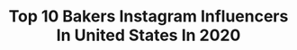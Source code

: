 ---
title: Top 10 Bakers Instagram Influencers In United States In 2020
description: >-
  Find top bakers Instagram influencers in United States in 2020. Most popular hashtags: #speltflour #uppereastside #sfbi #yorkville.
platform: Instagram
profiles:
  - username: "simons_bread"
    fullname: >-
      Simon Bowden
    location: "United States"
    followers: 6065
    engagement: 669
    commentsToLikes: 0.058851
    avatar: "https://scontent-lhr8-1.cdninstagram.com/v/t51.2885-19/s320x320/10354360_911114588973140_629039997_a.jpg?_nc_ht=scontent-lhr8-1.cdninstagram.com&_nc_ohc=n_z9kQutnIcAX8pdgtI&oh=215396ea01058c481139dca17605d277&oe=5EBBE125"
    verified: false
    hashtags: "#realbread, #whitebread, #fermentation, #orangemarmalade"
  - username: "gemma_stafford"
    fullname: >-
      Gemma Stafford
    location: "United States"
    followers: 115986
    engagement: 559
    commentsToLikes: 0.044133
    avatar: "https://scontent-ams4-1.cdninstagram.com/v/t51.2885-19/s320x320/68690158_2381151628620158_2469189265544708096_n.jpg?_nc_ht=scontent-ams4-1.cdninstagram.com&_nc_ohc=9lQXoafQWBgAX8fugLq&oh=5b1c551c2c75b7f16397055baa707b49&oe=5EB8B526"
    verified: true
    hashtags: "#newmom, #ilovepie, #34weekspregnant, #keepingitreal"
  - username: "parmezana"
    fullname: >-
      Natalia I
    location: "United States"
    followers: 10263
    engagement: 1148
    commentsToLikes: 0.035495
    avatar: "https://scontent-ams4-1.cdninstagram.com/v/t51.2885-19/s320x320/43984871_1981612288551892_7723316522172547072_n.jpg?_nc_ht=scontent-ams4-1.cdninstagram.com&_nc_ohc=2CcaCqrjT-EAX_RP3iQ&oh=93983570ae33c1a17492edc957c6b3bf&oe=5EB95D2F"
    verified: false
    hashtags: "#honeycake, #homemade"
  - username: "yayisvc"
    fullname: >-
      Yayis A. Villarreal Cantú
    location: "United States"
    followers: 33476
    engagement: 433
    commentsToLikes: 0.196719
    avatar: "https://scontent-lhr8-1.cdninstagram.com/v/t51.2885-19/s320x320/91960365_2763419483784759_428676605594828800_n.jpg?_nc_ht=scontent-lhr8-1.cdninstagram.com&_nc_ohc=QIaV9ZOtXTwAX9Pc2aj&oh=4badb09314c26ef8683bae052f0d22f4&oe=5EBCB72F"
    verified: false
    hashtags: "#nyfwtheshows, #anxietyrelief, #stayhome, #jlotiktokchallenge"
  - username: "joecastlebaker"
    fullname: >-
      joe castle baker
    location: "United States"
    followers: 12000
    engagement: 935
    commentsToLikes: 0.029397
    avatar: "https://scontent-ams4-1.cdninstagram.com/v/t51.2885-19/s320x320/83078107_165386848213390_6150896258866216960_n.jpg?_nc_ht=scontent-ams4-1.cdninstagram.com&_nc_ohc=3i3fGVGYloYAX9SHsC8&oh=5cc6e08e542814ba4ad61e0b511235e4&oe=5EB7F9A7"
    verified: false
    hashtags: "#myqueeranthem"
  - username: "runningwithmoxie"
    fullname: >-
      𝓐𝓶𝓫𝓮𝓻 🏃🏻‍♀️
    location: "United States"
    followers: 23476
    engagement: 334
    commentsToLikes: 0.055293
    avatar: "https://scontent-lhr8-1.cdninstagram.com/v/t51.2885-19/s320x320/36912993_250597369058083_7171152228063903744_n.jpg?_nc_ht=scontent-lhr8-1.cdninstagram.com&_nc_ohc=qMd-Bjw4KXUAX9dUHQP&oh=627c38639336d168724b02c223c22913&oe=5EBC7336"
    verified: false
    hashtags: ""
  - username: "realbrittbaker"
    fullname: >-
      Britt Baker
    location: "United States"
    followers: 178197
    engagement: 659
    commentsToLikes: 0.017476
    avatar: "https://scontent-ams4-1.cdninstagram.com/v/t51.2885-19/s320x320/69816030_712691565864100_6572016689842487296_n.jpg?_nc_ht=scontent-ams4-1.cdninstagram.com&_nc_ohc=Exn1--O8Y7MAX9fS4ec&oh=8febcb36eaa7c8eb51add01bdf3b6f57&oe=5EBAC5EA"
    verified: true
    hashtags: "#mrstarbucks, #rolemodel, #aewdynamite, #prowrestler"
  - username: "greer_grammer"
    fullname: >-
      Greer Grammer
    location: "United States"
    followers: 172592
    engagement: 309
    commentsToLikes: 0.018188
    avatar: "https://scontent-ams4-1.cdninstagram.com/v/t51.2885-19/s320x320/15403398_941005696033018_3378707878201262080_a.jpg?_nc_ht=scontent-ams4-1.cdninstagram.com&_nc_ohc=SxLBYyU1ofUAX_-CWKq&oh=94615287bed1eff171958afe69104854&oe=5EBA6448"
    verified: true
    hashtags: "#fbf, #thebellhotel, #tacobellhotel, #rolltide"
  - username: "_adjovi"
    fullname: >-
      ashlen Adjo..💕
    location: "United States"
    followers: 12846
    engagement: 1747
    commentsToLikes: 0.018887
    avatar: "https://scontent-lhr8-1.cdninstagram.com/v/t51.2885-19/s320x320/90044550_239965173708775_3436202629707857920_n.jpg?_nc_ht=scontent-lhr8-1.cdninstagram.com&_nc_ohc=TIRcxQG75gEAX9ql6Mw&oh=e34a5907baf7ba899c1279ca59fda302&oe=5EBB7C7B"
    verified: false
    hashtags: ""
  - username: "maxim.eshkenazy"
    fullname: >-
      Maxim Eshkenazy, Conductor
    location: "United States"
    followers: 5435
    engagement: 523
    commentsToLikes: 0.066322
    avatar: "https://scontent-lhr8-1.cdninstagram.com/v/t51.2885-19/s320x320/91253323_2592778237671264_342223866023641088_n.jpg?_nc_ht=scontent-lhr8-1.cdninstagram.com&_nc_ohc=x7xNI3jqMAMAX8bT02b&oh=fbed078b287e8787beca7065ea20a746&oe=5EBAB6DE"
    verified: false
    hashtags: "#maxim, #maximeshkenazy, #classicalmusiclover, #earthhour"
---